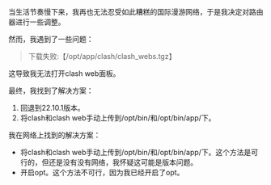 当生活节奏慢下来，我再也无法忍受如此糟糕的国际漫游网络，于是我决定对路由器进行一些调整。

然而，我遇到了一些问题：

> 下载失败:【/opt/app/clash/clash_webs.tgz】

这导致我无法打开clash web面板。

最终，我找到了解决方案：

1. 回退到22.10.1版本。
2. 将clash和clash web手动上传到/opt/bin/和/opt/bin/app/下。

我在网络上找到的解决方案：

- 将clash和clash web手动上传到/opt/bin/和/opt/bin/app/下。这个方法是可行的，但还是没有没有网络，我怀疑这可能是版本问题。
- 开启opt。这个方法不可行，因为我已经开启了opt。